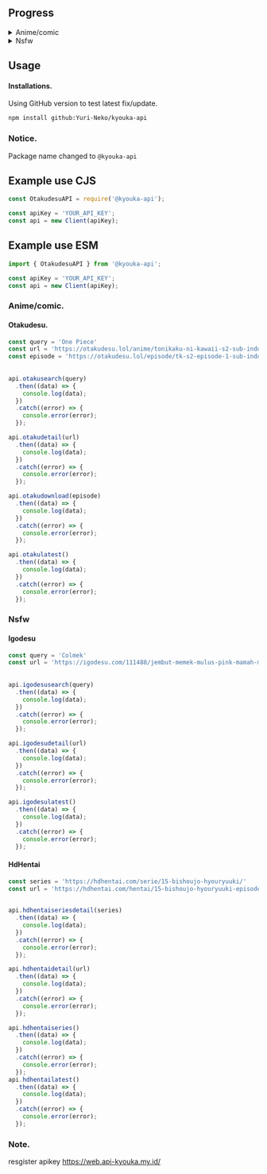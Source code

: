 ## Progress

<details>
  <summary>Anime/comic</summary>
  
- [ ] Doujindesu
  - [ ] latest
  - [ ] search
  - [ ] detail
- [x] Otakudesu
  - [x] latest
  - [x] search
  - [x] detail

</details>

<details>
  <summary> Nsfw</summary>

- [ ] Bokepsin
  - [ ] latest
  - [ ] search
  - [ ] detail
- [x] Igodesu
  - [x] latest
  - [x] search
  - [x] detail
- [ ] hdhentai
  - [ ] search
  - [x] latest
  - [x] detail
  - [x] series list
  - [x] detail series

</details>


## Usage

#### Installations.

Using GitHub version to test latest fix/update.

```bash
npm install github:Yuri-Neko/kyouka-api
```

### Notice.

Package name changed to `@kyouka-api`

## Example use CJS
```js
const OtakudesuAPI = require('@kyouka-api');

const apiKey = 'YOUR_API_KEY';
const api = new Client(apiKey);

```
## Example use ESM
```js
import { OtakudesuAPI } from '@kyouka-api';

const apiKey = 'YOUR_API_KEY';
const api = new Client(apiKey);

```

### Anime/comic.

#### Otakudesu.

```js
const query = 'One Piece'
const url = 'https://otakudesu.lol/anime/tonikaku-ni-kawaii-s2-sub-indo/'
const episode = 'https://otakudesu.lol/episode/tk-s2-episode-1-sub-indo/'
      
      
api.otakusearch(query)
  .then((data) => {
    console.log(data);
  })
  .catch((error) => {
    console.error(error);
  });

api.otakudetail(url)
  .then((data) => {
    console.log(data);
  })
  .catch((error) => {
    console.error(error);
  });

api.otakudownload(episode)
  .then((data) => {
    console.log(data);
  })
  .catch((error) => {
    console.error(error);
  });

api.otakulatest()
  .then((data) => {
    console.log(data);
  })
  .catch((error) => {
    console.error(error);
  });

```



### Nsfw

#### Igodesu

```js
const query = 'Colmek'
const url = 'https://igodesu.com/111488/jembut-memek-mulus-pink-mamah-muda-chindo-dulu-viral.html'
      
      
api.igodesusearch(query)
  .then((data) => {
    console.log(data);
  })
  .catch((error) => {
    console.error(error);
  });

api.igodesudetail(url)
  .then((data) => {
    console.log(data);
  })
  .catch((error) => {
    console.error(error);
  });

api.igodesulatest()
  .then((data) => {
    console.log(data);
  })
  .catch((error) => {
    console.error(error);
  });
```

#### HdHentai

```js
const series = 'https://hdhentai.com/serie/15-bishoujo-hyouryuuki/'
const url = 'https://hdhentai.com/hentai/15-bishoujo-hyouryuuki-episode-2/'

        
api.hdhentaiseriesdetail(series)
  .then((data) => {
    console.log(data);
  })
  .catch((error) => {
    console.error(error);
  });

api.hdhentaidetail(url)
  .then((data) => {
    console.log(data);
  })
  .catch((error) => {
    console.error(error);
  });

api.hdhentaiseries()
  .then((data) => {
    console.log(data);
  })
  .catch((error) => {
    console.error(error);
  });
api.hdhentailatest()
  .then((data) => {
    console.log(data);
  })
  .catch((error) => {
    console.error(error);
  });
```

### Note.

resgister apikey https://web.api-kyouka.my.id/
